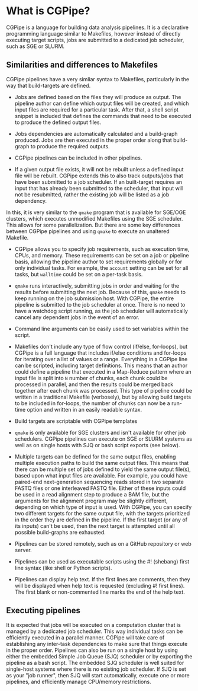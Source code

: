 
# What is CGPipe?

CGPipe is a language for building data analysis pipelines. It is a declarative programming language similar to Makefiles, however instead of directly executing target scripts, jobs are submitted to a dedicated job scheduler, such as SGE or SLURM. 

## Similarities and differences to Makefiles

CGPipe pipelines have a very simliar syntax to Makefiles, particularly in the way that build-targets are defined.

* Jobs are defined based on the files they will produce as output. The pipeline author can define which output files will be created, and which input files are required for a particular task. After that, a shell script snippet is included that defines the commands that need to be executed to produce the defined output files.

* Jobs dependencies are automatically calculated and a build-graph produced. Jobs are then executed in the proper order along that build-graph to produce the required outputs.

* CGPipe pipelines can be included in other pipelines.

* If a given output file exists, it will not be rebuilt unless a defined input file will be rebuilt. CGPipe extends this to also track outputs/jobs that have been submitted to a job scheduler. If an built-target requires an input that has already been submitted to the scheduler, that input will not be resubmitted, rather the existing job will be listed as a job dependency.

In this, it is very similar to the `qmake` program that is available for SGE/OGE clusters, which executes unmodified Makefiles using the SGE scheduler. This allows for some parallelization. But there are some key differences between CGPipe pipelines and using `qmake` to execute an unaltered Makefile.

* CGPipe allows you to specify job requirements, such as execution time, CPUs, and memory. These requirements can be set on a job or pipeline basis, allowing the pipeline author to set requirements globally or for only individual tasks. For example, the `account` setting can be set for all tasks, but `walltime` could be set on a per-task basis.

* `qmake` runs interactively, submitting jobs in order and waiting for the results before submitting the next job. Because of this, `qmake` needs to keep running on the job submission host. With CGPipe, the entire pipeline is submitted to the job scheduler at once. There is no need to have a watchdog script running, as the job scheduler will automatically cancel any dependent jobs in the event of an error.

* Command line arguments can be easily used to set variables within the script.

* Makefiles don't include any type of flow control (if/else, for-loops), but CGPipe is a full language that includes if/else conditions and for-loops for iterating over a list of values or a range. Everything in a CGPipe line can be scripted, including target definitions. This means that an author could define a pipeline that executed in a Map-Reduce pattern where an input file is split into `N` number of chunks, each chunk could be processed in parallel, and then the results could be merged back together after each chunk was processed. This type of pipeline could be written in a traditional Makefile (verbosely), but by allowing build targets to be included in for-loops, the number of chunks can now be a run-time option and written in an easily readable syntax.

* Build targets are scriptable with CGPipe templates

* `qmake` is only available for SGE clusters and isn't available for other job schedulers. CGPipe pipelines can execute on SGE or SLURM systems as well as on single hosts with SJQ or bash script exports (see below).

* Multiple targets can be defined for the same output files, enabling multiple execution paths to build the same output files. This means that there can be multiple set of jobs defined to yield the same output file(s), based upon what input files are available. For example, you could have paired-end next-generation sequencing reads stored in two separate FASTQ files or one interleaved FASTQ file. Either of these inputs could be used in a read alignment step to produce a BAM file, but the arguments for the alignment program may be slightly different, depending on which type of input is used. With CGPipe, you can specify two different targets for the same output file, with the targets prioritized in the order they are defined in the pipeline. If the first target (or any of its inputs) can't be used, then the next target is attempted until all possible build-graphs are exhausted.

* Pipelines can be stored remotely, such as on a GitHub repository or web server.

* Pipelines can be used as executable scripts using the #! (shebang) first line syntax (like shell or Python scripts).

* Pipelines can display help text. If the first lines are comments, then they will be displayed when help text is requested (excluding #! first lines). The first blank or non-commented line marks the end of the help text.

## Executing pipelines

It is expected that jobs will be executed on a computation cluster that is managed by a dedicated job scheduler. This way individual tasks can be efficiently executed in a parallel manner. CGPipe will take care of establishing any inter-task dependencies to make sure that things execute in the proper order. Pipelines can also be run on a single host by using either the embedded Simple Job Queue (SJQ) scheduler or by exporting the pipeline as a bash script. The embedded SJQ scheduler is well suited for single-host systems where there is no existing job scheduler. If SJQ is set as your "job runner", then SJQ will start automatically, execute one or more pipelines, and efficiently manage CPU/memory restrictions.